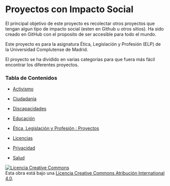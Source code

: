 # Proyectos con Impacto Social

El principal objetivo de este proyecto es recolectar otros proyectos que tengan algun tipo de impacto social (esten en Github u otros sitios).
Ha sido creado en GitHub con el proposito de ser accesible para todo el mundo.

Este proyecto es para la asignatura Ética, Legislación y Profesión (ELP) de la Universidad Complutense de Madrid.

El proyecto se ha dividido en varias categorías para que fuera más fácil encontrar los diferentes proyectos.

### Tabla de Contenidos

* [Activismo](activismo.md)  

* [Ciudadanía](ciudadania.md)   

* [Discapacidades](discapacidades.md)  

* [Educación](educacion.md)   

* [Ética, Legislación y Profesión : Proyectos](ELP_Proyectos.md) 

* [Licencias](licencias.md)

* [Privacidad](privacidad.md)

* [Salud](salud.md)




<a rel="license" href="http://creativecommons.org/licenses/by/4.0/"><img alt="Licencia Creative Commons" style="border-width:0" src="https://i.creativecommons.org/l/by/4.0/88x31.png" /></a><br />Esta obra está bajo una  <a rel="license" href="http://creativecommons.org/licenses/by/4.0/">Licencia Creative Commons Atribución International 4.0</a>.
